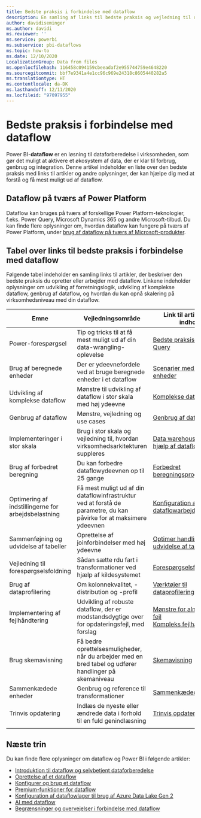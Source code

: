 ```yaml
---
title: Bedste praksis i forbindelse med dataflow
description: En samling af links til bedste praksis og vejledning til dataflow
author: davidiseminger
ms.author: davidi
ms.reviewer: ''
ms.service: powerbi
ms.subservice: pbi-dataflows
ms.topic: how-to
ms.date: 12/10/2020
LocalizationGroup: Data from files
ms.openlocfilehash: 116458c094159cbeeadaf2e955744759e4648220
ms.sourcegitcommit: bbf7e9341a4e1cc96c969e24318c8605440282a5
ms.translationtype: HT
ms.contentlocale: da-DK
ms.lasthandoff: 12/11/2020
ms.locfileid: "97097955"
---
```

# <a name="dataflows-best-practices"></a>Bedste praksis i forbindelse med dataflow

Power BI-**dataflow** er en løsning til dataforberedelse i virksomheden, som gør det muligt at aktivere et økosystem af data, der er klar til forbrug, genbrug og integration. Denne artikel indeholder en liste over den bedste praksis med links til artikler og andre oplysninger, der kan hjælpe dig med at forstå og få mest muligt ud af dataflow.

## <a name="dataflows-across-the-power-platform"></a>Dataflow på tværs af Power Platform

Dataflow kan bruges på tværs af forskellige Power Platform-teknologier, f.eks. Power Query, Microsoft Dynamics 365 og andre Microsoft-tilbud. Du kan finde flere oplysninger om, hvordan dataflow kan fungere på tværs af Power Platform, under [brug af dataflow på tværs af Microsoft-produkter](https://docs.microsoft.com/power-query/dataflows/overview-dataflows-across-power-platform-dynamics-365).


## <a name="dataflows-best-practices-table-and-links"></a>Tabel over links til bedste praksis i forbindelse med dataflow

Følgende tabel indeholder en samling links til artikler, der beskriver den bedste praksis du opretter eller arbejder med dataflow. Linkene indeholder oplysninger om udvikling af forretningslogik, udvikling af komplekse dataflow, genbrug af dataflow, og hvordan du kan opnå skalering på virksomhedsniveau med din dataflow.


|**Emne**  |**Vejledningsområde**  |**Link til artikel eller indhold**  |
|---------|---------|---------|
|Power-forespørgsel     | Tip og tricks til at få mest muligt ud af din data-wrangling-oplevelse        |[Bedste praksis i Power Query](https://docs.microsoft.com/power-query/best-practices)        |
|Brug af beregnede enheder     |Der er ydeevnefordele ved at bruge beregnede enheder i et dataflow         |[Scenarier med beregnede enheder](https://docs.microsoft.com/power-query/dataflows/computed-entities-scenarios)         |
|Udvikling af komplekse dataflow     |Mønstre til udvikling af dataflow i stor skala med høj ydeevne         |[Komplekse dataflow](https://docs.microsoft.com/power-query/dataflows/best-practices-developing-complex-dataflows)         |
|Genbrug af dataflow     |Mønstre, vejledning og use cases         |[Genbrug af dataflow](https://docs.microsoft.com/power-query/dataflows/best-practices-reusing-dataflows)         |
|Implementeringer i stor skala     |Brug i stor skala og vejledning til, hvordan virksomhedsarkitekturen suppleres         |[Data warehousing ved hjælp af dataflow](https://docs.microsoft.com/power-query/dataflows/best-practices-for-data-warehouse-using-dataflows)         |
|Brug af forbedret beregning     |Du kan forbedre dataflowydeevnen op til 25 gange         |[Forbedret beregningsprogram](dataflows-premium-workload-configuration.md#using-the-compute-engine-to-improve-performance)         |
|Optimering af indstillingerne for arbejdsbelastning     |Få mest muligt ud af din dataflowinfrastruktur ved at forstå de parametre, du kan påvirke for at maksimere ydeevnen         |[Konfiguration af dataflowarbejdsbelastning](dataflows-premium-workload-configuration.md)         |
|Sammenføjning og udvidelse af tabeller     |Oprettelse af joinforbindelser med høj ydeevne         |[Optimer handlinger til udvidelse af tabeller](https://docs.microsoft.com/power-query/optimize-expanding-table-columns)         |
|Vejledning til forespørgselsfoldning     |Sådan sætte rdu fart i transformationer ved hjælp af kildesystemet         |[Forespørgselsfoldning](https://docs.microsoft.com/power-query/power-query-folding)         |
|Brug af dataprofilering     |Om kolonnekvalitet, -distribution og -profil         |[Værktøjer til dataprofilering](https://docs.microsoft.com/power-query/data-profiling-tools)         |
|Implementering af fejlhåndtering     |Udvikling af robuste dataflow, der er modstandsdygtige over for opdateringsfejl, med forslag         |[Mønstre for almindelige fejl](https://docs.microsoft.com/power-query/dealing-with-errors)  </br> [Kompleks fejlhåndtering](https://docs.microsoft.com/power-query/error-handling)      |
|Brug skemavisning      |Få bedre oprettelsesmuligheder, når du arbejder med en bred tabel og udfører handlinger på skemaniveau         |[Skemavisning](https://docs.microsoft.com/power-query/schema-view)         |
|Sammenkædede enheder      |Genbrug og reference til transformationer         |[Sammenkædede enheder](https://docs.microsoft.com/power-query/dataflows/linked-entities)         |
|Trinvis opdatering      |Indlæs de nyeste eller ændrede data i forhold til en fuld genindlæsning         |[Trinvis opdatering](https://docs.microsoft.com/power-query/dataflows/incremental-refresh)         |
|||


        
## <a name="next-steps"></a>Næste trin

Du kan finde flere oplysninger om dataflow og Power BI i følgende artikler:

* [Introduktion til dataflow og selvbetjent dataforberedelse](dataflows-introduction-self-service.md)
* [Oprettelse af et dataflow](dataflows-create.md)
* [Konfigurer og brug et dataflow](dataflows-configure-consume.md)
* [Premium-funktioner for dataflow](dataflows-premium-features.md)
* [Konfiguration af dataflowlager til brug af Azure Data Lake Gen 2](dataflows-azure-data-lake-storage-integration.md)
* [AI med dataflow](dataflows-machine-learning-integration.md)
* [Begrænsninger og overvejelser i forbindelse med dataflow](dataflows-features-limitations.md)